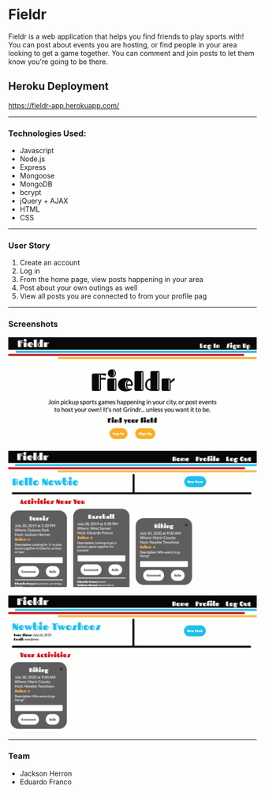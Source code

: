 # Fieldr
Fieldr is a web application that helps you find friends to play sports with! You can post about events you are hosting, or find people in your area looking to get a game together. You can comment and join posts to let them know you're going to be there.

## Heroku Deployment

https://fieldr-app.herokuapp.com/

--- 

### Technologies Used:

- Javascript
- Node.js
- Express
- Mongoose
- MongoDB
- bcrypt
- jQuery + AJAX
- HTML
- CSS

--- 

### User Story

1. Create an account
2. Log in
3. From the home page, view posts happening in your area
4. Post about your own outings as well
5. View all posts you are connected to from your profile pag

--- 

### Screenshots

![Index Page](./images/index-page.jpg)

![Home Page](./images/home-page.png)

![Profile Page](./images/profile-page.png)

--- 

### Team

- Jackson Herron
- Eduardo Franco

